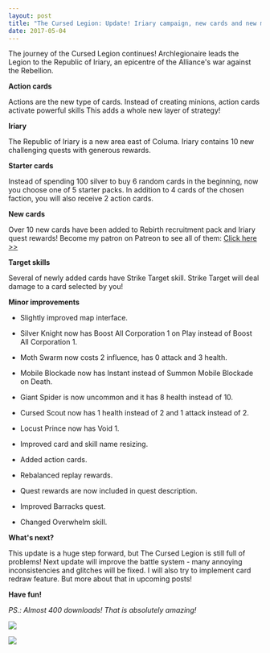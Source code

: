 ```yaml
---
layout: post
title: "The Cursed Legion: Update! Iriary campaign, new cards and new mechanics!"
date: 2017-05-04
---
```


The journey of the Cursed Legion continues! 
Archlegionaire leads the Legion to the Republic of Iriary, an epicentre of the Alliance's war against the Rebellion.

**Action cards**

Actions are the new type of cards. Instead of creating minions, action cards activate powerful skills
 This adds a whole new layer of strategy!

**Iriary**

The Republic of Iriary is a new area east of Columa. 
Iriary contains 10 new challenging quests with generous rewards.

**Starter cards**

Instead of spending 100 silver to buy 6 random cards in the beginning, now you choose one of 5 starter packs.
In addition to 4 cards of the chosen faction, you will also receive 2 action cards.

**New cards**

Over 10 new cards have been added to Rebirth recruitment pack and Iriary quest rewards!
Become my patron on Patreon to see all of them: [Click here >>](https://www.patreon.com/zuurix)

**Target skills**

Several of newly added cards have Strike Target skill.
Strike Target will deal damage to a card selected by you!

**Minor improvements**

* Slightly improved map interface.

* Silver Knight now has Boost All Corporation 1 on Play instead of Boost All Corporation 1.

* Moth Swarm now costs 2 influence, has 0 attack and 3 health.

* Mobile Blockade now has Instant instead of Summon Mobile Blockade on Death.

* Giant Spider is now uncommon and it has 8 health instead of 10.

* Cursed Scout now has 1 health instead of 2 and 1 attack instead of 2.

* Locust Prince now has Void 1.

* Improved card and skill name resizing.

* Added action cards.

* Rebalanced replay rewards.

* Quest rewards are now included in quest description.

* Improved Barracks quest.

* Changed Overwhelm skill.

**What's next?**

This update is a huge step forward, but The Cursed Legion is still full of problems!
Next update will improve the battle system - many annoying inconsistencies and glitches will be fixed.
I will also try to implement card redraw feature.
But more about that in upcoming posts!

**Have fun!** 

*PS.: Almost 400 downloads! That is absolutely amazing!*

![](https://github.com/Zuurix/Zuurix.github.io/blob/master/images/TCL%202/Republic%20of%20Iriary%202017.05.04.png?raw=true)

![](https://github.com/Zuurix/Zuurix.github.io/blob/master/images/TCL%202/Skybreak%202017.05.04.png?raw=true)

